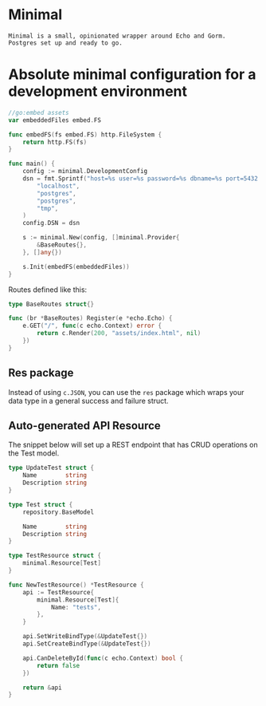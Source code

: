 # Minimal
    Minimal is a small, opinionated wrapper around Echo and Gorm.
    Postgres set up and ready to go.

# Absolute minimal configuration for a development environment
```go
//go:embed assets
var embeddedFiles embed.FS

func embedFS(fs embed.FS) http.FileSystem {
	return http.FS(fs)
}

func main() {
	config := minimal.DevelopmentConfig
	dsn = fmt.Sprintf("host=%s user=%s password=%s dbname=%s port=5432 sslmode=disable TimeZone=Europe/Oslo",
		"localhost",
		"postgres",
		"postgres",
		"tmp",
	)
	config.DSN = dsn

	s := minimal.New(config, []minimal.Provider{
		&BaseRoutes{},
	}, []any{})

	s.Init(embedFS(embeddedFiles))
}
```

Routes defined like this:
```go
type BaseRoutes struct{}

func (br *BaseRoutes) Register(e *echo.Echo) {
	e.GET("/", func(c echo.Context) error {
		return c.Render(200, "assets/index.html", nil)
	})
}
```

## Res package
Instead of using `c.JSON`, you can use the `res` package which wraps your data type in a general success and failure struct.

## Auto-generated API Resource
The snippet below will set up a REST endpoint that has CRUD operations on the Test model.
````go
type UpdateTest struct {
	Name        string
	Description string
}

type Test struct {
	repository.BaseModel

	Name        string
	Description string
}

type TestResource struct {
	minimal.Resource[Test]
}

func NewTestResource() *TestResource {
	api := TestResource{
		minimal.Resource[Test]{
			Name: "tests",
		},
	}

	api.SetWriteBindType(&UpdateTest{})
	api.SetCreateBindType(&UpdateTest{})

	api.CanDeleteById(func(c echo.Context) bool {
		return false
	})

	return &api
}
````
